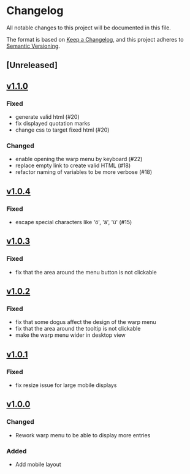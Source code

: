# Changelog
All notable changes to this project will be documented in this file.

The format is based on [Keep a Changelog](https://keepachangelog.com/en/1.0.0/),
and this project adheres to [Semantic Versioning](https://semver.org/spec/v2.0.0.html).

## [Unreleased]

## [v1.1.0](https://github.com/cloudogu/warp-menu/releases/tag/v1.1.0)
### Fixed
- generate valid html (#20)
- fix displayed quotation marks
- change css to target fixed html (#20)

### Changed
- enable opening the warp menu by keyboard (#22)
- replace empty link to create valid HTML (#18)
- refactor naming of variables to be more verbose (#18)

## [v1.0.4](https://github.com/cloudogu/warp-menu/releases/tag/v1.0.4)
### Fixed
- escape special characters like 'ö', 'ä', 'ü' (#15)

## [v1.0.3](https://github.com/cloudogu/warp-menu/releases/tag/v1.0.3)
### Fixed
- fix that the area around the menu button is not clickable

## [v1.0.2](https://github.com/cloudogu/warp-menu/releases/tag/v1.0.2)
### Fixed
- fix that some dogus affect the design of the warp menu
- fix that the area around the tooltip is not clickable
- make the warp menu wider in desktop view

## [v1.0.1](https://github.com/cloudogu/warp-menu/releases/tag/v1.0.1)
### Fixed
- fix resize issue for large mobile displays

## [v1.0.0](https://github.com/cloudogu/warp-menu/releases/tag/v1.0.0)
### Changed
- Rework warp menu to be able to display more entries

### Added
- Add mobile layout
